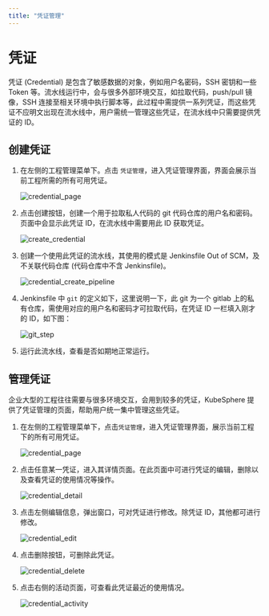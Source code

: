 ```yaml
---
title: "凭证管理"
---
```


# 凭证

凭证 (Credential) 是包含了敏感数据的对象，例如用户名密码，SSH 密钥和一些 Token 等。流水线运行中，会与很多外部环境交互，如拉取代码，push/pull 镜像，SSH 连接至相关环境中执行脚本等，此过程中需提供一系列凭证，而这些凭证不应明文出现在流水线中，用户需统一管理这些凭证，在流水线中只需要提供凭证的 ID。

## 创建凭证

1. 在左侧的工程管理菜单下。点击 `凭证管理`，进入凭证管理界面，界面会展示当前工程所需的所有可用凭证。

   ![credential_page](/devops_credentials.png)

2. 点击创建按钮，创建一个用于拉取私人代码的 git 代码仓库的用户名和密码。页面中会显示此凭证 ID，在流水线中需要用此 ID 获取凭证。

   ![create_credential](/devops_create_credential.png)

3. 创建一个使用此凭证的流水线，其使用的模式是 Jenkinsfile Out of SCM，及不关联代码仓库 (代码仓库中不含 Jenkinsfile)。 

    ![credential_create_pipeline](/devops_create_credential_pipeline.png)

4. Jenkinsfile 中 `git` 的定义如下，这里说明一下，此 git 为一个 gitlab 上的私有仓库，需使用对应的用户名和密码才可拉取代码，在凭证 ID 一栏填入刚才的 ID，如下图：

    ![git_step](/credential_git.png)

5. 运行此流水线，查看是否如期地正常运行。


## 管理凭证

企业大型的工程往往需要与很多环境交互，会用到较多的凭证，KubeSphere 提供了凭证管理的页面，帮助用户统一集中管理这些凭证。

1. 在左侧的工程管理菜单下，点击`凭证管理`，进入凭证管理界面，展示当前工程下的所有可用凭证。
   
   ![credential_page](/devops_credentials.png)

2. 点击任意某一凭证，进入其详情页面。在此页面中可进行凭证的编辑，删除以及查看凭证的使用情况等操作。

   ![credential_detail](/credential_detail.png)

3. 点击左侧编辑信息，弹出窗口，可对凭证进行修改。除凭证 ID，其他都可进行修改。

   ![credential_edit](/credential_edit.png)

4. 点击删除按钮，可删除此凭证。

   ![credential_delete](/credential_delete.png)

5. 点击右侧的活动页面，可查看此凭证最近的使用情况。

   ![credential_activity](/credential_delete.png)

